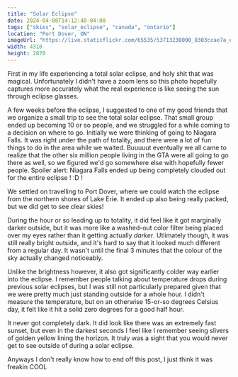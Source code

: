 ```yaml
---
title: "Solar Eclipse"
date: 2024-04-08T14:12:40-04:00
tags: ["skies", "solar_eclipse", "canada", "ontario"]
location: "Port Dover, ON"
imageUrl: "https://live.staticflickr.com/65535/53713238000_8303ccae7a_o.jpg"
width: 4310
height: 2870
---
```


First in my life experiencing a total solar eclipse, and holy shit that was magical. Unfortunately I didn't have a zoom lens so this photo hopefully captures more accurately what the real experience is like seeing the sun through eclipse glasses.

A few weeks before the eclipse, I suggested to one of my good friends that we organize a small trip to see the total solar eclipse. That small group ended up becoming 10 or so people, and we struggled for a while coming to a decision on where to go. Initially we were thinking of going to Niagara Falls. It was right under the path of totality, and there were a lot of fun things to do in the area while we waited. Buuuuut eventually we all came to realize that the other six million people living in the GTA were all going to go there as well, so we figured we'd go somewhere else with hopefully fewer people. Spoiler alert: Niagara Falls ended up being completely clouded out for the entire eclipse ! :D !

We settled on travelling to Port Dover, where we could watch the eclipse from the northern shores of Lake Erie. It ended up also being really packed, but we did get to see clear skies!

During the hour or so leading up to totality, it did feel like it got marginally darker outside, but it was more like a washed-out color filter being placed over my eyes rather than it getting actually *darker*. Utlimately though, it was still really bright outside, and it's hard to say that it looked much different from a regular day. It wasn't until the final 3 minutes that the colour of the sky actually changed noticeably.

Unlike the brightness however, it also got significantly colder way earlier into the eclipse. I remember people talking about temperature drops during previous solar eclipses, but I was still not particularly prepared given that we were pretty much just standing outside for a whole hour. I didn't measure the temperature, but on an otherwise 15-or-so degrees Celsius day, it felt like it hit a solid zero degrees for a good half hour.

It never got completely dark. It did look like there was an extremely fast sunset, but even in the darkest seconds I feel like I remember seeing slivers of golden yellow lining the horizon. It truly was a sight that you would never get to see outside of during a solar eclipse.

Anyways I don't really know how to end off this post, I just think it was freakin COOL